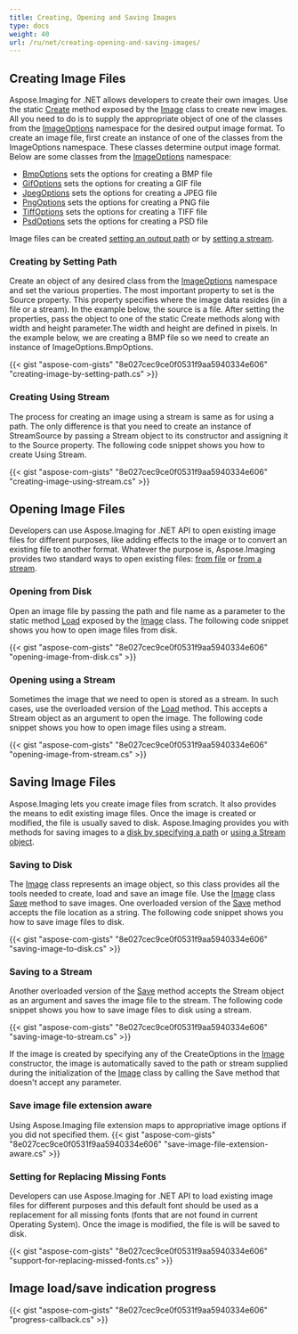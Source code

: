 ```yaml
---
title: Creating, Opening and Saving Images
type: docs
weight: 40
url: /ru/net/creating-opening-and-saving-images/
---
```


## **Creating Image Files**
Aspose.Imaging for .NET allows developers to create their own images. Use the static [Create](https://reference.aspose.com/imaging/ru/net/aspose.imaging/image/methods/create) method exposed by the [Image](https://reference.aspose.com/imaging/ru/net/aspose.imaging/image) class to create new images. All you need to do is to supply the appropriate object of one of the classes from the [ImageOptions](/pages/createpage.action?spaceKey=imagingnet&title=Aspose.Imaging.ImageOptions+namespace&linkCreation=true&fromPageId=14779055) namespace for the desired output image format. To create an image file, first create an instance of one of the classes from the ImageOptions namespace. These classes determine output image format. Below are some classes from the [ImageOptions](/pages/createpage.action?spaceKey=imagingnet&title=Aspose.Imaging.ImageOptions+namespace&linkCreation=true&fromPageId=14779055) namespace:

- [BmpOptions]() sets the options for creating a BMP file
- [GifOptions]() sets the options for creating a GIF file
- [JpegOptions]() sets the options for creating a JPEG file
- [PngOptions]() sets the options for creating a PNG file
- [TiffOptions]() sets the options for creating a TIFF file
- [PsdOptions]() sets the options for creating a PSD file

Image files can be created [setting an output path](http://www.aspose.com/docs/display/imagingnet/Creating%2C+Opening+and+Saving+Images#Creating%2COpeningandSavingImages-CreatingbySettingPath) or by [setting a stream](http://www.aspose.com/docs/display/imagingnet/Creating%2C+Opening+and+Saving+Images#Creating%2COpeningandSavingImages-CreatingUsingStream).
### **Creating by Setting Path**
Create an object of any desired class from the [ImageOptions](https://reference.aspose.com/imaging/ru/net/aspose.imaging/imageoptionsbase) namespace and set the various properties. The most important property to set is the Source property. This property specifies where the image data resides (in a file or a stream). In the example below, the source is a file. After setting the properties, pass the object to one of the static Create methods along with width and height parameter.The width and height are defined in pixels. In the example below, we are creating a BMP file so we need to create an instance of ImageOptions.BmpOptions.

{{< gist "aspose-com-gists" "8e027cec9ce0f0531f9aa5940334e606" "creating-image-by-setting-path.cs" >}}
### **Creating Using Stream**
The process for creating an image using a stream is same as for using a path. The only difference is that you need to create an instance of StreamSource by passing a Stream object to its constructor and assigning it to the Source property. The following code snippet shows you how to create Using Stream.

{{< gist "aspose-com-gists" "8e027cec9ce0f0531f9aa5940334e606" "creating-image-using-stream.cs" >}}
## **Opening Image Files**
Developers can use Aspose.Imaging for .NET API to open existing image files for different purposes, like adding effects to the image or to convert an existing file to another format. Whatever the purpose is, Aspose.Imaging provides two standard ways to open existing files: [from file](http://www.aspose.com/docs/display/imagingnet/Creating%2C+Opening+and+Saving+Images#Creating%2COpeningandSavingImages-OpeningfromDisk) or [from a stream](http://www.aspose.com/docs/display/imagingnet/Creating%2C+Opening+and+Saving+Images#Creating%2COpeningandSavingImages-OpeningusingaStream).
### **Opening from Disk**
Open an image file by passing the path and file name as a parameter to the static method [Load](https://reference.aspose.com/imaging/ru/net/aspose.imaging/image/methods/load/index) exposed by the [Image](https://reference.aspose.com/imaging/ru/net/aspose.imaging/image) class. The following code snippet shows you how to open image files from disk.

{{< gist "aspose-com-gists" "8e027cec9ce0f0531f9aa5940334e606" "opening-image-from-disk.cs" >}}
### **Opening using a Stream**
Sometimes the image that we need to open is stored as a stream. In such cases, use the overloaded version of the [Load](https://reference.aspose.com/imaging/ru/net/aspose.imaging/image/methods/load) method. This accepts a Stream object as an argument to open the image. The following code snippet shows you how to open image files using a stream.

{{< gist "aspose-com-gists" "8e027cec9ce0f0531f9aa5940334e606" "opening-image-from-stream.cs" >}}


## **Saving Image Files**
Aspose.Imaging lets you create image files from scratch. It also provides the means to edit existing image files. Once the image is created or modified, the file is usually saved to disk. Aspose.Imaging provides you with methods for saving images to a [disk by specifying a path](https://docs.aspose.com/imaging/ru/net/drawing-images/#DrawingandFormattingImages-SavingtoDisk) or [using a Stream object](https://docs.aspose.com/imaging/ru/net/drawing-images/#DrawingandFormattingImages-SavingtoaStream).
### **Saving to Disk**
The [Image](https://reference.aspose.com/imaging/ru/net/aspose.imaging/image) class represents an image object, so this class provides all the tools needed to create, load and save an image file. Use the [Image](https://reference.aspose.com/imaging/ru/net/aspose.imaging/image) class [Save](https://reference.aspose.com/imaging/ru/net/aspose.imaging/image/methods/save/index) method to save images. One overloaded version of the [Save](https://reference.aspose.com/imaging/ru/net/aspose.imaging/image/methods/save/index) method accepts the file location as a string. The following code snippet shows you how to save image files to disk.

{{< gist "aspose-com-gists" "8e027cec9ce0f0531f9aa5940334e606" "saving-image-to-disk.cs" >}}


### **Saving to a Stream**
Another overloaded version of the [Save](https://reference.aspose.com/imaging/ru/net/aspose.imaging.datastreamsupporter/save/methods/1) method accepts the Stream object as an argument and saves the image file to the stream. The following code snippet shows you how to save image files to disk using a stream.

{{< gist "aspose-com-gists" "8e027cec9ce0f0531f9aa5940334e606" "saving-image-to-stream.cs" >}}


If the image is created by specifying any of the CreateOptions in the [Image](https://reference.aspose.com/imaging/ru/net/aspose.imaging/image/constructors/main) constructor, the image is automatically saved to the path or stream supplied during the initialization of the [Image]() class by calling the Save method that doesn't accept any parameter.

### **Save image file extension aware**
Using Aspose.Imaging file extension maps to appropriative image options if you did not specified them.
{{< gist "aspose-com-gists" "8e027cec9ce0f0531f9aa5940334e606" "save-image-file-extension-aware.cs" >}}

### **Setting for Replacing Missing Fonts**
Developers can use Aspose.Imaging for .NET API to load existing image files for different purposes and this default font should be used as a replacement for all missing fonts (fonts that are not found in current Operating System). Once the image is modified, the file is will be saved to disk.

{{< gist "aspose-com-gists" "8e027cec9ce0f0531f9aa5940334e606" "support-for-replacing-missed-fonts.cs" >}}
## **Image load/save indication progress**


{{< gist "aspose-com-gists" "8e027cec9ce0f0531f9aa5940334e606" "progress-callback.cs" >}}





